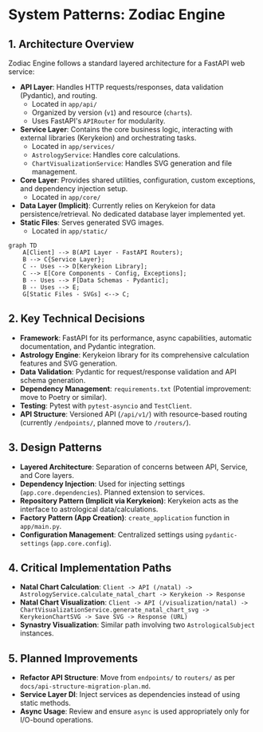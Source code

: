 # System Patterns: Zodiac Engine

## 1. Architecture Overview

Zodiac Engine follows a standard layered architecture for a FastAPI web service:

- **API Layer**: Handles HTTP requests/responses, data validation (Pydantic), and routing.
  - Located in `app/api/`
  - Organized by version (`v1`) and resource (`charts`).
  - Uses FastAPI's `APIRouter` for modularity.
- **Service Layer**: Contains the core business logic, interacting with external libraries (Kerykeion) and orchestrating tasks.
  - Located in `app/services/`
  - `AstrologyService`: Handles core calculations.
  - `ChartVisualizationService`: Handles SVG generation and file management.
- **Core Layer**: Provides shared utilities, configuration, custom exceptions, and dependency injection setup.
  - Located in `app/core/`
- **Data Layer (Implicit)**: Currently relies on Kerykeion for data persistence/retrieval. No dedicated database layer implemented yet.
- **Static Files**: Serves generated SVG images.
  - Located in `app/static/`

```mermaid
graph TD
    A[Client] --> B(API Layer - FastAPI Routers);
    B --> C{Service Layer};
    C -- Uses --> D[Kerykeion Library];
    C --> E[Core Components - Config, Exceptions];
    B -- Uses --> F[Data Schemas - Pydantic];
    B -- Uses --> E;
    G[Static Files - SVGs] <--> C;
```

## 2. Key Technical Decisions

- **Framework**: FastAPI for its performance, async capabilities, automatic documentation, and Pydantic integration.
- **Astrology Engine**: Kerykeion library for its comprehensive calculation features and SVG generation.
- **Data Validation**: Pydantic for request/response validation and API schema generation.
- **Dependency Management**: `requirements.txt` (Potential improvement: move to Poetry or similar).
- **Testing**: Pytest with `pytest-asyncio` and `TestClient`.
- **API Structure**: Versioned API (`/api/v1/`) with resource-based routing (currently `/endpoints/`, planned move to `/routers/`).

## 3. Design Patterns

- **Layered Architecture**: Separation of concerns between API, Service, and Core layers.
- **Dependency Injection**: Used for injecting settings (`app.core.dependencies`). Planned extension to services.
- **Repository Pattern (Implicit via Kerykeion)**: Kerykeion acts as the interface to astrological data/calculations.
- **Factory Pattern (App Creation)**: `create_application` function in `app/main.py`.
- **Configuration Management**: Centralized settings using `pydantic-settings` (`app.core.config`).

## 4. Critical Implementation Paths

- **Natal Chart Calculation**: `Client -> API (/natal) -> AstrologyService.calculate_natal_chart -> Kerykeion -> Response`
- **Natal Chart Visualization**: `Client -> API (/visualization/natal) -> ChartVisualizationService.generate_natal_chart_svg -> KerykeionChartSVG -> Save SVG -> Response (URL)`
- **Synastry Visualization**: Similar path involving two `AstrologicalSubject` instances.

## 5. Planned Improvements

- **Refactor API Structure**: Move from `endpoints/` to `routers/` as per `docs/api-structure-migration-plan.md`.
- **Service Layer DI**: Inject services as dependencies instead of using static methods.
- **Async Usage**: Review and ensure `async` is used appropriately only for I/O-bound operations. 